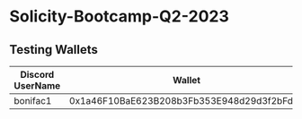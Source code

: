 # Solicity-Bootcamp-Q2-2023


## Testing Wallets 
|Discord UserName|Wallet|
| ----------- | ----------- |
|bonifac1|0x1a46F10BaE623B208b3Fb353E948d29d3f2bFd2e|
